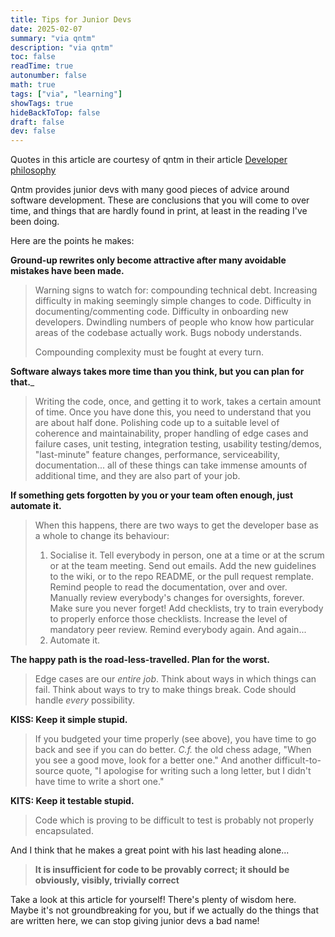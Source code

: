 ```yaml
---
title: Tips for Junior Devs
date: 2025-02-07
summary: "via qntm"
description: "via qntm"
toc: false
readTime: true
autonumber: false
math: true
tags: ["via", "learning"]
showTags: true
hideBackToTop: false
draft: false
dev: false
---
```


Quotes in this article are courtesy of qntm in their article [Developer philosophy](https://qntm.org/devphilo)

Qntm provides junior devs with many good pieces of advice around software development. These are conclusions that you will come to over time, and things that are hardly found in print, at least in the reading I've been doing. 

Here are the points he makes:

__Ground-up rewrites only become attractive after many avoidable mistakes have been made.__
>Warning signs to watch for: compounding technical debt. Increasing difficulty in making seemingly simple changes to code. Difficulty in documenting/commenting code. Difficulty in onboarding new developers. Dwindling numbers of people who know how particular areas of the codebase actually work. Bugs nobody understands.
>
>Compounding complexity must be fought at every turn.

__Software always takes more time than you think, but you can plan for that.___

>Writing the code, once, and getting it to work, takes a certain amount of time. Once you have done this, you need to understand that you are about half done. Polishing code up to a suitable level of coherence and maintainability, proper handling of edge cases and failure cases, unit testing, integration testing, usability testing/demos, "last-minute" feature changes, performance, serviceability, documentation... all of these things can take immense amounts of additional time, and they are also part of your job.

__If something gets forgotten by you or your team often enough, just automate it.__

>When this happens, there are two ways to get the developer base as a whole to change its behaviour:
>
>1. Socialise it. Tell everybody in person, one at a time or at the scrum or at the team meeting. Send out emails. Add the new guidelines to the wiki, or to the repo README, or the pull request remplate. Remind people to read the documentation, over and over. Manually review everybody's changes for oversights, forever. Make sure you never forget! Add checklists, try to train everybody to properly enforce those checklists. Increase the level of mandatory peer review. Remind everybody again. And again...
>2. Automate it.

__The happy path is the road-less-travelled. Plan for the worst.__

>Edge cases are our _entire job_. Think about ways in which things can fail. Think about ways to try to make things break. Code should handle _every_ possibility.

__KISS: Keep it simple stupid.__

>If you budgeted your time properly (see above), you have time to go back and see if you can do better. _C.f._ the old chess adage, "When you see a good move, look for a better one." And another difficult-to-source quote, "I apologise for writing such a long letter, but I didn't have time to write a short one."

__KITS: Keep it testable stupid.__

>Code which is proving to be difficult to test is probably not properly encapsulated.

And I think that he makes a great point with his last heading alone...

> **It is insufficient for code to be provably correct; it should be obviously, visibly, trivially correct**

Take a look at this article for yourself! There's plenty of wisdom here. Maybe it's not groundbreaking for you, but if we actually do the things that are written here, we can stop giving junior devs a bad name!